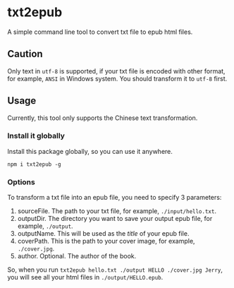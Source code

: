 # txt2epub

A simple command line tool to convert txt file to epub html files.

## Caution

Only text in `utf-8` is supported, if your txt file is encoded with other format, for example, `ANSI` in Windows system. You should transform it to `utf-8` first.

## Usage

Currently, this tool only supports the Chinese text transformation.

### Install it globally

Install this package globally, so you can use it anywhere.

`npm i txt2epub -g`

### Options

To transform a txt file into an epub file, you need to specify 3 parameters:

1. sourceFile. The path to your txt file, for example, `./input/hello.txt`.
2. outputDir. The directory you want to save your output epub file, for example, `./output`.
3. outputName. This will be used as the _title_ of your epub file.
4. coverPath. This is the path to your cover image, for example, `./cover.jpg`.
5. author. Optional. The author of the book.

So, when you run `txt2epub hello.txt ./output HELLO ./cover.jpg Jerry`, you will see all your html files in `./output/HELLO.epub`.
